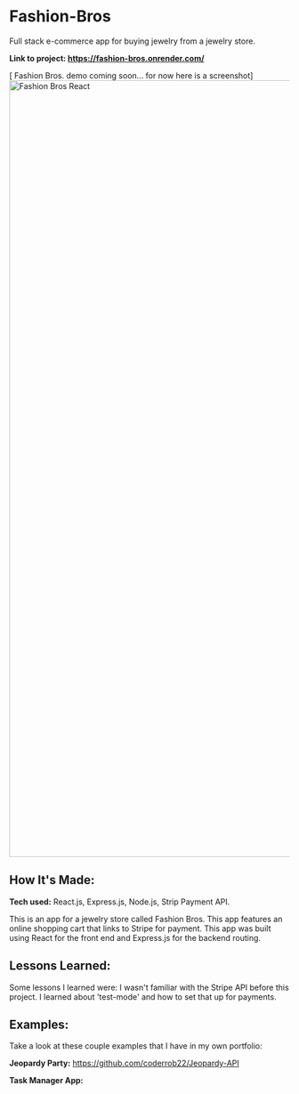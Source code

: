 # Fashion-Bros
Full stack e-commerce app for buying jewelry from a jewelry store. 

**Link to project: https://fashion-bros.onrender.com/** 

[ Fashion Bros. demo coming soon... for now here is a screenshot]
<img width="1396" alt="Fashion Bros React" src="https://user-images.githubusercontent.com/105181695/210893589-59a68dfb-4650-47d5-aaae-188f5385389f.png">



## How It's Made:

**Tech used:** React.js, Express.js, Node.js, Strip Payment API.

This is an app for a jewelry store called Fashion Bros. This app features an online shopping cart that links to Stripe for payment. This app was built using React for the front end and Express.js for the backend routing. 

## Lessons Learned:

Some lessons I learned were: 
I wasn't familiar with the Stripe API before this project. I learned about 'test-mode' and how to set that up for payments. 

## Examples:
Take a look at these couple examples that I have in my own portfolio:

**Jeopardy Party:** https://github.com/coderrob22/Jeopardy-API

**Task Manager App:** 
